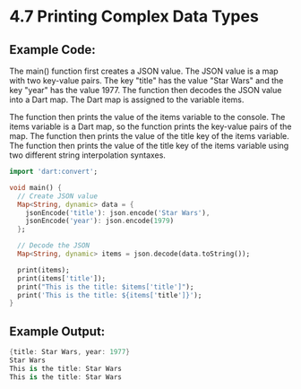 # 4.7 Printing Complex Data Types

## Example Code:

The main() function first creates a JSON value. 
The JSON value is a map with two key-value pairs. 
The key "title" has the value "Star Wars" and the key "year" has the value 1977. 
The function then decodes the JSON value into a Dart map. 
The Dart map is assigned to the variable items.

The function then prints the value of the items variable to the console. 
The items variable is a Dart map, so the function prints the key-value pairs of the map. 
The function then prints the value of the title key of the items variable. 
The function then prints the value of the title key of the items variable using two different string interpolation syntaxes.

```dart
import 'dart:convert';

void main() {
  // Create JSON value
  Map<String, dynamic> data = {
    jsonEncode('title'): json.encode('Star Wars'),
    jsonEncode('year'): json.encode(1979)
  };

  // Decode the JSON
  Map<String, dynamic> items = json.decode(data.toString());

  print(items);
  print(items['title']);
  print("This is the title: $items['title']");
  print('This is the title: ${items['title']}');
}

```

## Example Output:

```dart
{title: Star Wars, year: 1977}
Star Wars
This is the title: Star Wars
This is the title: Star Wars
```
